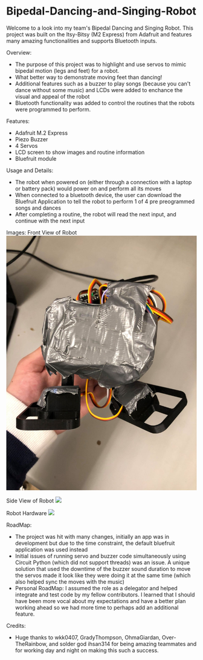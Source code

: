 # Bipedal-Dancing-and-Singing-Robot
Welcome to a look into my team's Bipedal Dancing and Singing Robot. This project was built on the Itsy-Bitsy (M2 Express) from Adafruit and
features many amazing functionalities and supports Bluetooth inputs.


Overview:
- The purpose of this project was to highlight and use servos to mimic bipedal motion (legs and feet) for a robot.
- What better way to demonstrate moving feet than dancing!
- Additional features such as a buzzer to play songs (because you can't dance without some music) and LCDs were added to enchance the visual
and appeal of the robot
- Bluetooth functionality was added to control the routines that the robots were programmed to perform.

Features:
- Adafruit M.2 Express
- Piezo Buzzer
- 4 Servos
- LCD screen to show images and routine information
- Bluefruit module

Usage and Details:
- The robot when powered on (either through a connection with a laptop or battery pack) would power on and perform all its moves
- When connected to a bluetooth device, the user can download the Bluefruit Application to tell the robot to perform 1 of 4 pre preogrammed
songs and dances
- After completing a routine, the robot will read the next input, and continue with the next input

Images:
Front View of Robot
![](Miniproject.png)

Side View of Robot
![](LCD.png)

Robot Hardware
![](HardWare.png)

RoadMap:
- The project was hit with many changes, initially an app was in development but due to the time constraint, the default bluefruit application
was used instead
- Initial issues of running servo and buzzer code simultaneously using Circuit Python (which did not support threads) was an issue. A unique solution
that used the downtime of the buzzer sound duration to move the servos made it look like they were doing it at the same time (which also helped sync the moves with the music)
- Personal RoadMap: I assumed the role as a delegator and helped integrate and test code by my fellow contributors. I learned that I should have been more
vocal about my expectations and have a better plan working ahead so we had more time to perhaps add an additional feature.

Credits:
- Huge thanks to wkk0407, GradyThompson, OhmaGiardan, Over-TheRainbow, and solder god ihsan314 for being amazing teammates and for working day and night on making this such a success.
